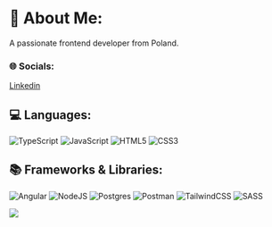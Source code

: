 # 💫 About Me:
A passionate frontend developer from Poland.

### 🌐 Socials:
<!--[![LinkedIn](https://img.shields.io/badge/LinkedIn-%230077B5.svg?style=for-the-badge&logo=linkedin&logoColor=white)]([https://linkedin.com/in/https://www.linkedin.com/in/jakub-pi%C3%B3rkowski-5b2327274](https://www.linkedin.com/in/jakub-pi%C3%B3rkowski-5b2327274/)/) -->
[Linkedin](https://www.linkedin.com/in/jakub-pi%C3%B3rkowski-5b2327274/)
## 💻 Languages:
![TypeScript](https://img.shields.io/badge/typescript-%23007ACC.svg?style=for-the-badge&logo=typescript&logoColor=white) ![JavaScript](https://img.shields.io/badge/javascript-%23323330.svg?style=for-the-badge&logo=javascript&logoColor=%23F7DF1E) ![HTML5](https://img.shields.io/badge/html5-%23E34F26.svg?style=for-the-badge&logo=html5&logoColor=white) ![CSS3](https://img.shields.io/badge/css3-%231572B6.svg?style=for-the-badge&logo=css3&logoColor=white) 

## 📚 Frameworks & Libraries:
![Angular](https://img.shields.io/badge/angular-%23DD0031.svg?style=for-the-badge&logo=angular&logoColor=white)  ![NodeJS](https://img.shields.io/badge/node.js-6DA55F?style=for-the-badge&logo=node.js&logoColor=white) ![Postgres](https://img.shields.io/badge/postgres-%23316192.svg?style=for-the-badge&logo=postgresql&logoColor=white) ![Postman](https://img.shields.io/badge/Postman-FF6C37?style=for-the-badge&logo=postman&logoColor=white) ![TailwindCSS](https://img.shields.io/badge/tailwindcss-%2338B2AC.svg?style=for-the-badge&logo=tailwind-css&logoColor=white) ![SASS](https://img.shields.io/badge/SASS-hotpink.svg?style=for-the-badge&logo=SASS&logoColor=white) 

<!--## 🛠️ Tools: -->
<!-- List your tools here -->
<!--
# 📊 GitHub Stats:
![GitHub Stats](https://github-readme-stats.vercel.app/api?username=purkos&theme=dracula&hide_border=true&include_all_commits=true&count_private=true)<br/>
![GitHub Streak](https://github-readme-streak-stats.herokuapp.com/?user=purkos&theme=dracula&hide_border=true)<br/>
![Top Languages](https://github-readme-stats.vercel.app/api/top-langs/?username=purkos&theme=dracula&hide_border=true&include_all_commits=true&count_private=true&layout=compact)

--->
[![](https://visitcount.itsvg.in/api?id=purkos&icon=0&color=0)](https://visitcount.itsvg.in)
